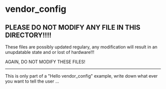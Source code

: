 # vendor_config

## PLEASE DO NOT MODIFY ANY FILE IN THIS DIRECTORY!!!!

These files are possibly updated regulary, any modification will result in
an unupdatable state and or lost of hardware!!!

AGAIN, DO NOT MODIFY THESE FILES!

---

This is only part of a "Hello vendor_config" example,
write down what ever you want to tell the user ...
